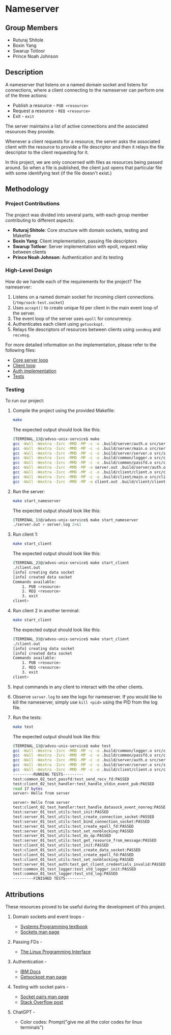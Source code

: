 # Nameserver

## Group Members
- Ruturaj Shitole
- Boxin Yang
- Swarup Totloor
- Prince Noah Johnson

## Description

A nameserver that listens on a named domain socket and listens for connections, where a client connecting to the nameserver can perform one of the three actions: 

- Publish a resource - `PUB <resource>`
- Request a resource - `REQ <resource>`
- Exit - `exit`

The server maintains a list of active connections and the associated resources they provide. 

Whenever a client requests for a resource, the server asks the associated client with the resource to provide a file descriptor and then it relays the file descriptor to the client requesting for it. 

In this project, we are only concerned with files as resources being passed around. So when a file is published, the client just opens that particular file with some identifying text (if the file doesn't exist.)  

## Methodology

### Project Contributions

The project was divided into several parts, with each group member contributing to different aspects:

- **Ruturaj Shitole**: Core structure with domain sockets, testing and Makefile
- **Boxin Yang**: Client implementation, passing file descriptors
- **Swarup Totloor**: Server implementation with epoll, request relay between clients
- **Prince Noah Johnson**: Authentication and its testing

### High-Level Design

How do we handle each of the requirements for the project? The nameserver:
1. Listens on a named domain socket for incoming client connections. (`/tmp/sock-test.socket`)
2. Uses `accept()` to create unique fd per client in the main event loop of the server.
3. The event loop of the server uses `epoll` for concurrency.
4. Authenticates each client using `getsockopt`.
5. Relays file descriptors of resources between clients using `sendmsg` and `recvmsg`.

For more detailed information on the implementation, please refer to the following files:
- [Core server loop](./src/server/main.c)
- [Client loop](./src/client/main.c)
- [Auth implementation](./src/server/auth.c)
- [Tests](./tests/)

### Testing

To run our project:
1. Compile the project using the provided Makefile: 
    ```bash
    make
    ```
    The expected output should look like this: 
    ```bash
    (TERMINAL_1)@/advos-unix-service$ make
    gcc -Wall -Wextra -Isrc -MMD -MP -c -o .build/server/auth.o src/server/auth.c 
    gcc -Wall -Wextra -Isrc -MMD -MP -c -o .build/server/main.o src/server/main.c 
    gcc -Wall -Wextra -Isrc -MMD -MP -c -o .build/server/server.o src/server/server.c 
    gcc -Wall -Wextra -Isrc -MMD -MP -c -o .build/common/logger.o src/common/logger.c 
    gcc -Wall -Wextra -Isrc -MMD -MP -c -o .build/common/passfd.o src/common/passfd.c 
    gcc -Wall -Wextra -Isrc -MMD -MP -o server.out .build/server/auth.o .build/server/main.o .build/server/server.o .build/common/logger.o .build/common/passfd.o
    gcc -Wall -Wextra -Isrc -MMD -MP -c -o .build/client/client.o src/client/client.c 
    gcc -Wall -Wextra -Isrc -MMD -MP -c -o .build/client/main.o src/client/main.c 
    gcc -Wall -Wextra -Isrc -MMD -MP -o client.out .build/client/client.o .build/client/main.o .build/common/logger.o .build/common/passfd.o
    ```
2. Run the server: 
    ```bash
    make start_nameserver
    ```
    The expected output should look like this:
    ```bash
    (TERMINAL_1)@/advos-unix-service$ make start_nameserver
    ./server.out > server.log 2>&1
    ```
3. Run client 1: 
    ```bash
    make start_client
    ```
    The expected output should look like this:
    ```bash
    (TERMINAL_2)@/advos-unix-service$ make start_client 
    ./client.out
    [info] creating data socket
    [info] created data socket
    Commands available:
        1. PUB <resource>
        2. REQ <resource>
        3. exit
    client>
    ```

4. Run client 2 in another terminal: 
    ```bash
    make start_client
    ```
    The expected output should look like this:
    ```bash
    (TERMINAL_3)@/advos-unix-service$ make start_client 
    ./client.out
    [info] creating data socket
    [info] created data socket
    Commands available:
        1. PUB <resource>
        2. REQ <resource>
        3. exit
    client>
    ```

4. Input commands in any client to interact with the other clients.

5. Observe `server.log` to see the logs for nameserver. If you would like to kill the nameserver, simply use `kill <pid>` using the PID from the log file.

6. Run the tests: 
    ```bash
    make test
    ```
    The expected output should look like this:
    ```bash
    (TERMINAL_1)@/advos-unix-service$ make test
    gcc -Wall -Wextra -Isrc -MMD -MP -c -o .build/common/logger.o src/common/logger.c 
    gcc -Wall -Wextra -Isrc -MMD -MP -c -o .build/common/passfd.o src/common/passfd.c 
    gcc -Wall -Wextra -Isrc -MMD -MP -c -o .build/server/auth.o src/server/auth.c 
    gcc -Wall -Wextra -Isrc -MMD -MP -c -o .build/server/server.o src/server/server.c 
    gcc -Wall -Wextra -Isrc -MMD -MP -c -o .build/client/client.o src/client/client.c 
    ---------RUNNING TESTS---------
    test:common_02_test_passfd:test_send_recv_fd:PASSED
    test:client_02_test_handler:test_handle_stdin_event_pub:PASSED
    read 17 bytes
    server> Hello from server

    server> Hello from server
    test:client_02_test_handler:test_handle_datasock_event_nonreq:PASSED
    test:server_01_test_utils:test_init:PASSED
    test:server_01_test_utils:test_create_connection_socket:PASSED
    test:server_01_test_utils:test_bind_connection_socket:PASSED
    test:server_01_test_utils:test_create_epoll_fd:PASSED
    test:server_01_test_utils:test_set_nonblocking:PASSED
    test:server_01_test_utils:test_do_op:PASSED
    test:server_01_test_utils:test_get_resource_from_message:PASSED
    test:client_01_test_utils:test_init:PASSED
    test:client_01_test_utils:test_create_data_socket:PASSED
    test:client_01_test_utils:test_create_epoll_fd:PASSED
    test:client_01_test_utils:test_set_nonblocking:PASSED
    test:server_01_test_auth:test_get_client_credentials_invalid:PASSED
    test:common_01_test_logger:test_std_logger_init:PASSED
    test:common_01_test_logger:test_std_log:PASSED
    ---------FINISHED TESTS---------
    ```


## Attributions

These resources proved to be useful during the development of this project.

1. Domain sockets and event loops - 
    - [Systems Programming textbook](https://gwu-cs-advos.github.io/sysprog/#communication-with-multiple-clients)
    - [Sockets man page](https://man7.org/linux/man-pages/man2/socket.2.html)

2. Passing FDs - 
    - [The Linux Programming Interface](https://man7.org/tlpi/code/online/dist/sockets/scm_multi_recv.c.html)

3. Authentication - 
    - [IBM Docs](https://www.ibm.com/docs/en/zos/3.1.0?topic=functions-getsockopt-get-options-associated-socket)
    - [Getsockopt man page](https://man7.org/linux/man-pages/man2/getsockopt.2.html)

4. Testing with socket pairs - 
    - [Socket pairs man page](https://man7.org/linux/man-pages/man2/socketpair.2.html)
    - [Stack Overflow post](https://stackoverflow.com/questions/11461106/socketpair-in-c-unix)

5. ChatGPT - 
    - Color codes: Prompt("give me all the color codes for linux terminals")

